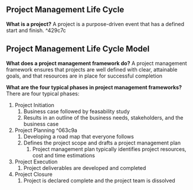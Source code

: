 ## Project Management Life Cycle

**What is a project?**
A project is a purpose-driven event that has a defined start and finish. ^429c7c

## Project Management Life Cycle Model

**What does a project management framework do?**
A project management framework ensures that projects are well defined with clear, attainable goals, and that resources are in place for successful completion

**What are the four typical phases in project management frameworks?**
There are four typical phases:
1. Project Initiation
	1. Business case followed by feasability study
	2. Results in an outline of the business needs, stakeholders, and the business case
2. Project Planning ^063c9a
	1. Developing a road map that everyone follows
	2. Defines the project scope and drafts a project management plan
		1. Project management plan typically identifies project resources, cost and time estimations
3. Project Execution
	1. Project deliverables are developed and completed
4. Project Closure
	1. Project is declared complete and the project team is dissolved

